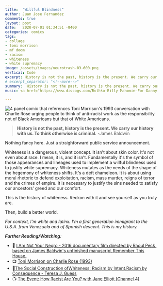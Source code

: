 ```yaml
---
title:  "Willful Blindness"
author: Juan Jose Fernandez
comments: true
layout: post
date:   2020-07-01 01:34:51 -0400
categories: comics
tags:
- collage
- toni morrison
- mf doom
- racism
- whiteness
- white supremacy
image: /assets/images/neurotrash-03-600.png
vertical: Code
excerpt: History is not the past, history is the present. We carry our history with us. To think otherwise is criminal. -James Baldwin
# excerpt_separator: "<!--more-->"
summary:  History is not the past, history is the present. We carry our history with us. To think otherwise is criminal. -James Baldwin
music: <a href="https://www.discogs.com/Rothko-Billy-Mahonie-For-Danny-Hoon/release/1181039">Rothko - For Danny</a>

---
```

<style>
.bar{
    height: 10px;
    background: #bc4e9c;  /* fallback for old browsers */
    background: -webkit-linear-gradient(to top, #f80759, #bc4e9c);  /* Chrome 10-25, Safari 5.1-6 */
    background: linear-gradient(to top, #f80759, #bc4e9c); /* W3C, IE 10+/ Edge, Firefox 16+, Chrome 26+, Opera 12+, Safari 7+ */
    }
</style>

![4 panel comic that references Toni Morrison's 1993 conversation with Charlie Rose urging people to think of anti-racist work as the responsibility not of Black Americans but that of White Americans.](https://www.juanjosefernandez.com/assets/images/neurotrash-03-600.png)

>**History is not the past, history is the present. We carry our history with us. To think otherwise is criminal.**
>\-James Baldwin

Nothing fancy here. Just a straighforward public service announcement.

Whiteness is a dangerous, violent concept. It isn't about skin color. It's not even about race. I mean, it is, and it isn't. Fundamentally it's the symbol of those appearances and lineages used to implement a willful blindness used to justify white supremacy. Whiteness mutates as the needs of the shape of the hegemony of whiteness shifts. It's a deft chameleon. It is about using moral rhetoric to defend exploitation, racism, mass murder, reigns of terror and the crimes of empire. It is necessary to justify the sins needed to satisfy our ancestors' greed and our comfort. 

This is the history of whiteness. Reckon with it and see yourself as you truly are. 

Then, build a better world. 

*For context, I'm white and latinx. I'm a first generation immigrant to the U.S.A. from Venezuela and of Spanish descent. This is my history.* 

***Further Reading/Watching:***
- 🎥 [I Am Not Your Negro - 2016 documentary film directed by Raoul Peck, based on James Baldwin's unfinished manuscript Remember This House.](http://www.iamnotyournegrofilm.com/)
- 📺 [Toni Morrison on Charlie Rose (1993)](https://www.esquire.com/entertainment/books/a28621535/toni-morrison-white-supremacy-charlie-rose-interview-racism/)
- 📑[The Social Construction ofWhiteness: Racism by Intent,Racism by Consequence - Teresa J. Guess](https://www.cwu.edu/diversity/sites/cts.cwu.edu.diversity/files/documents/constructingwhiteness.pdf)
- 📺 [The Event: How Racist Are You? with Jane Elliott (Channel 4)](https://www.youtube.com/watch?v=6MYHBrJIIFU)

